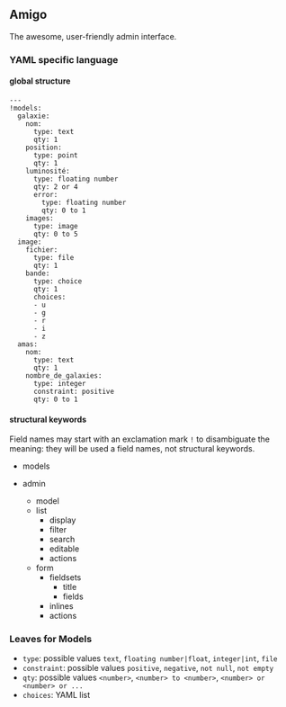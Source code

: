 ## Amigo

The awesome, user-friendly admin interface.

### YAML specific language

#### global structure

```
---
!models:
  galaxie:
    nom:
      type: text
      qty: 1
    position:
      type: point
      qty: 1
    luminosité:
      type: floating number
      qty: 2 or 4
      error:
        type: floating number
        qty: 0 to 1
    images:
      type: image
      qty: 0 to 5
  image:
    fichier:
      type: file
      qty: 1
    bande:
      type: choice
      qty: 1
      choices:
      - u
      - g
      - r
      - i
      - z
  amas:
    nom:
      type: text
      qty: 1
    nombre_de_galaxies:
      type: integer
      constraint: positive
      qty: 0 to 1
```

#### structural keywords

Field names may start with an exclamation mark `!` to disambiguate the meaning: they will be used a field names, not structural keywords.

- models
  
- admin
  - model
  - list
    - display
    - filter
    - search
    - editable
    - actions
  - form
    - fieldsets
      - title
      - fields
    - inlines
    - actions

### Leaves for Models

- `type`: possible values `text`, `floating number|float`, `integer|int`, `file`
- `constraint`: possible values `positive`, `negative`, `not null`, `not empty`
- `qty`: possible values `<number>`, `<number> to <number>`, `<number> or <number> or ...`
- `choices`: YAML list
